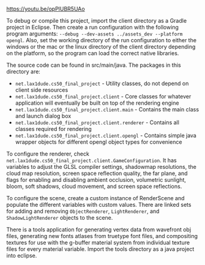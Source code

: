 

https://youtu.be/opPlUBR5UAo

To debug or compile this project, import the client directory as a Gradle project in Eclipse. Then create a run configuration with the following program arguments: `--debug --dev-assets ../assets_dev --platform opengl`. Also, set the working directory of the run configuration to either the windows or the mac or the linux directory of the client directory depending on the platform, so the program can load the correct native libraries.

The source code can be found in src/main/java. The packages in this directory are:

 - `net.lax1dude.cs50_final_project` - Utility classes, do not depend on client side resources
 - `net.lax1dude.cs50_final_project.client` - Core classes for whatever application will eventually be built on top of the rendering engine
 - `net.lax1dude.cs50_final_project.client.main` - Contains the main class and launch dialog box
 - `net.lax1dude.cs50_final_project.client.renderer` - Contains all classes required for rendering
 - `net.lax1dude.cs50_final_project.client.opengl` - Contains simple java wrapper objects for different opengl object types for convenience

To configure the renderer, check `net.lax1dude.cs50_final_project.client.GameConfiguration`. It has variables to adjust the GLSL compiler settings, shadowmap resolutions, the cloud map resolution, screen space reflection quality, the far plane, and flags for enabling and disabling ambient occlusion, volumetric sunlight, bloom, soft shadows, cloud movement, and screen space reflections.

To configure the scene, create a custom instance of RenderScene and populate the different variables with custom values. There are linked sets for adding and removing `ObjectRenderer`, `LightRenderer`, and `ShadowLightRenderer` objects to the scene.

There is a tools application for generating vertex data from wavefront obj files, generating new fonts atlases from truetype font files, and compositing textures for use with the g-buffer material system from individual texture files for every material variable. Import the tools directory as a java project into eclipse.
